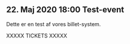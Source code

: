 <!-- ticket_id c02def6fbadcbfaff5d5831830ad3dce -->
<!-- ticket_min 10 -->
<!-- ticket_max 20 -->
<!-- ticket_price 50 -->
<!-- ticket_deadline 2021-05-18 -->
## 22. Maj 2020 18:00 Test-event
<!-- Foreningen fyldte 20 år midt i corona-kaoset. Derfor valgte vi flytte fødselsdagsmiddagen til forsommeren. Det blev så til den 20/5. -->
Dette er en test af vores billet-system.

<!--
Derfor vil vi fejre os selv med en hyggelig middag og aften.
-->

XXXXX TICKETS XXXXX

<!--
Vi serverer en buffet-menu fra Kværs Kro.

* Flere forskellige slags kød 
* Flere forskellige slags kartofler
* Flere forskellige slags salat

* is til dessert.

Senere på aftenen er der kaffe på kanden og vand til the og kakao. 

Vi har diverse sodavand på lager til de normale priser. Andre drikkevarer medbringer du selv.
-->
